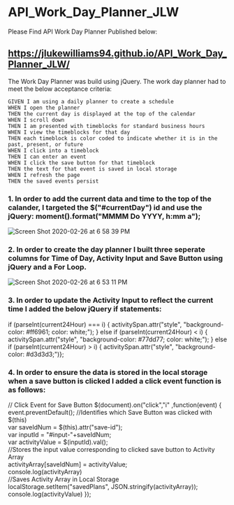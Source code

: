# API_Work_Day_Planner_JLW

 Please Find API Work Day Planner Published below:

##  https://jlukewilliams94.github.io/API_Work_Day_Planner_JLW/

The Work Day Planner was build using jQuery. The work day planner had to meet the below acceptance criteria:

```
GIVEN I am using a daily planner to create a schedule
WHEN I open the planner
THEN the current day is displayed at the top of the calendar
WHEN I scroll down
THEN I am presented with timeblocks for standard business hours
WHEN I view the timeblocks for that day
THEN each timeblock is color coded to indicate whether it is in the past, present, or future
WHEN I click into a timeblock
THEN I can enter an event
WHEN I click the save button for that timeblock
THEN the text for that event is saved in local storage
WHEN I refresh the page
THEN the saved events persist
```
### 1. In order to add the current data and time to the top of the calander, I targeted the $("#currentDay") id and use the jQuery: moment().format("MMMM Do YYYY, h:mm a");

![Screen Shot 2020-02-26 at 6 58 39 PM](https://user-images.githubusercontent.com/59854275/75399357-02183380-58ca-11ea-8279-82446d6eb7b1.png)


### 2. In order to create the day planner I built three seperate columns for Time of Day, Activity Input and Save Button using jQuery and a For Loop. 

![Screen Shot 2020-02-26 at 6 53 11 PM](https://user-images.githubusercontent.com/59854275/75399045-40612300-58c9-11ea-95e4-bfd146f2e543.png)

### 3. In order to update the Activity Input to reflect the current time I added the below jQuery if statements:



  if (parseInt(current24Hour) === i) {
        activitySpan.attr("style", "background-color: #ff6961; color: white;");
    } else if (parseInt(current24Hour) < i) {
        activitySpan.attr("style", "background-color: #77dd77; color: white;");
    } else if (parseInt(current24Hour) > i) {
        activitySpan.attr("style", "background-color: #d3d3d3;")};
    
### 4. In order to ensure the data is stored in the local storage when a save button is clicked I added a click event function is as follows:

   // Click Event for Save Button
    $(document).on("click","i" ,function(event) {                                                      
        event.preventDefault();
    //Identifies which Save Button was clicked with $(this)                                                   
        var saveIdNum = $(this).attr("save-id");                                
        var inputId = "#input-"+saveIdNum;                                       
        var activityValue = $(inputId).val();    
    //Stores the input value corresponding to clicked save button to Activity Array                                   
        activityArray[saveIdNum] = activityValue;  
        console.log(activityArray)                          
    //Saves Activity Array in Local Storage                                                   
        localStorage.setItem("savedPlans", JSON.stringify(activityArray));
        console.log(activityValue)
    });    





